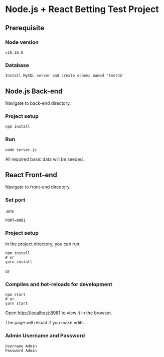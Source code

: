 # Node.js + React Betting Test Project

## Prerequisite

### Node version 
```
v16.16.0
```
### Database
```
Install MySQL server and create schema named 'testdb'
```

## Node.js Back-end
Navigate to back-end directory.

### Project setup
```
npm install
```

### Run
```
node server.js
```

All required basic data will be seeded.


## React Front-end

Navigate to front-end directory.

### Set port
.env
```
PORT=8081
```

### Project setup

In the project directory, you can run:

```
npm install
# or
yarn install
```

or

### Compiles and hot-reloads for development

```
npm start
# or
yarn start
```

Open [http://localhost:8081](http://localhost:8081) to view it in the browser.

The page will reload if you make edits.

### Admin Username and Password
```
Username Admin
Password Admin
```